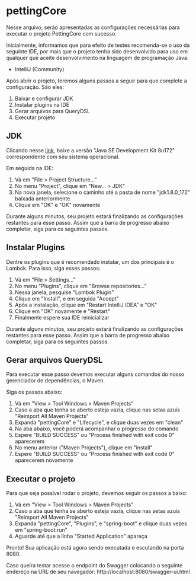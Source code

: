 # pettingCore

Nesse arquivo, serão apresentadas as configurações necessárias para executar o projeto PettingCore com sucesso.

Inicialmente, informamos que para efeito de testes recomenda-se o uso da seguinte IDE, por mais que o projeto tenha sido desenvolvido para uso em qualquer que aceite desenvolvimento na linguagem de programação Java:

* IntelliJ (Community)

Após abrir o projeto, teremos alguns passos a seguir para que complete a configuração. São eles:

1. Baixar e configurar JDK
2. Instalar plugins na IDE
3. Gerar arquivos para QueryDSL
4. Executar projeto


## JDK

Clicando nesse [link](http://www.oracle.com/technetwork/java/javase/downloads/jdk8-downloads-2133151.html), baixe a versão "Java SE Development Kit 8u172" correspondente com seu sistema operacional.

Em seguida na IDE:

1. Vá em "File > Project Structure..."
2. No menu "Project", clique em "New... > JDK"
3. Na nova janela, selecione o caminho até a pasta de nome "jdk1.8.0_172" baixada anteriormente
4. Clique em "OK" e "OK" novamente

Durante alguns minutos, seu projeto estará finalizando as configurações restantes para esse passo. Assim que a barra de progresso abaixo completar, siga para os seguintes passos.

## Instalar Plugins

Dentre os plugins que é recomendado instalar, um dos principais é o Lombok. Para isso, siga esses passos:

1. Vá em "File > Settings..."
2. No menu "Plugins", clique em "Browse repositories..."
3. Nessa janela, pesquise "Lombok Plugin"
4. Clique em "Install", e em seguida "Accept"
5. Após a instalação, clique em "Restart IntelliJ IDEA" e "OK"
6. Clique em "OK" novamente e "Restart"
7. Finalmente espere sua IDE reinicializar

Durante alguns minutos, seu projeto estará finalizando as configurações restantes para esse passo. Assim que a barra de progresso abaixo completar, siga para os seguintes passos.


## Gerar arquivos QueryDSL

Para executar esse passo devemos executar alguns comandos do nosso gerenciador de dependências, o Maven.

Siga os passos abaixo:

1. Vá em "View > Tool Windows > Maven Projects"
2. Caso a aba que tenha se aberto esteja vazia, clique nas setas azuis "Reimport All Maven Projects"
3. Expanda "pettingCore" e "Lifecycle", e clique duas vezes em "clean"
4. Na aba abaixo, você poderá acompanhar o progresso do comando
5. Espere "BUILD SUCCESS" ou "Process finished with exit code 0" aparecerem
6. No menu anterior ("Maven Projects"), clique em "install"
7. Espere "BUILD SUCCESS" ou "Process finished with exit code 0" aparecerem novamente


## Executar o projeto

Para que seja possível rodar o projeto, devemos seguir os passos a baixo:

1. Vá em "View > Tool Windows > Maven Projects"
2. Caso a aba que tenha se aberto esteja vazia, clique nas setas azuis "Reimport All Maven Projects"
3. Expanda "pettingCore", "Plugins", e "spring-boot" e clique duas vezes em "spring-boot:run"
4. Aguarde até que a linha "Started Application" apareça

Pronto! Sua aplicação está agora sendo executada e escutando na porta 8080.

Caso queira testar acesse o endpoint do Swagger colocando o seguinte endereço na URL de seu navegador:
http://localhost:8080/swagger-ui.html